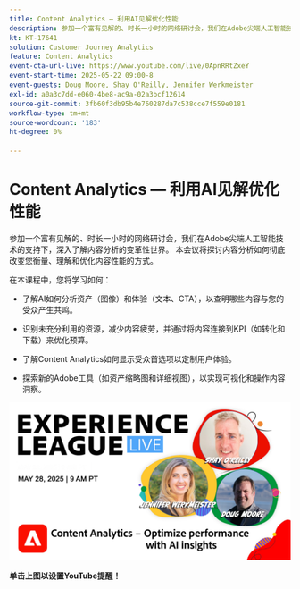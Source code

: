 ```yaml
---
title: Content Analytics — 利用AI见解优化性能
description: 参加一个富有见解的、时长一小时的网络研讨会，我们在Adobe尖端人工智能技术的支持下，深入了解内容分析的变革性世界。 本会议将探讨内容分析如何彻底改变您衡量、理解和优化内容性能的方式。
kt: KT-17641
solution: Customer Journey Analytics
feature: Content Analytics
event-cta-url-live: https://www.youtube.com/live/0ApnRRtZxeY
event-start-time: 2025-05-22 09:00-8
event-guests: Doug Moore, Shay O'Reilly, Jennifer Werkmeister
exl-id: a0a3c7dd-e060-4be8-ac9a-02a3bcf12614
source-git-commit: 3fb60f3db95b4e760287da7c538cce7f559e0181
workflow-type: tm+mt
source-wordcount: '183'
ht-degree: 0%

---
```


# Content Analytics — 利用AI见解优化性能

参加一个富有见解的、时长一小时的网络研讨会，我们在Adobe尖端人工智能技术的支持下，深入了解内容分析的变革性世界。 本会议将探讨内容分析如何彻底改变您衡量、理解和优化内容性能的方式。

在本课程中，您将学习如何：
* 了解AI如何分析资产（图像）和体验（文本、CTA），以查明哪些内容与您的受众产生共鸣。

* 识别未充分利用的资源，减少内容疲劳，并通过将内容连接到KPI（如转化和下载）来优化预算。

* 了解Content Analytics如何显示受众首选项以定制用户体验。

* 探索新的Adobe工具（如资产缩略图和详细视图），以实现可视化和操作内容洞察。

[![ExL LIVE 2025年5月22日](assets/ExL-LIVE-May-28-2025-WebBanner.jpg)](https://www.youtube.com/live/FSlE6HeCWyQ)

**单击上图以设置YouTube提醒！**
